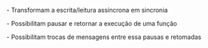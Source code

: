 <div class="section-left-align">
<p>- Transformam a escrita/leitura assíncrona em sincronia</p>
 
<p class="fragment">- Possibilitam pausar e retornar a execução de uma função</p>
 
 <p class="fragment">- Possibilitam trocas de mensagens entre essa pausas e retomadas</p>
</div>